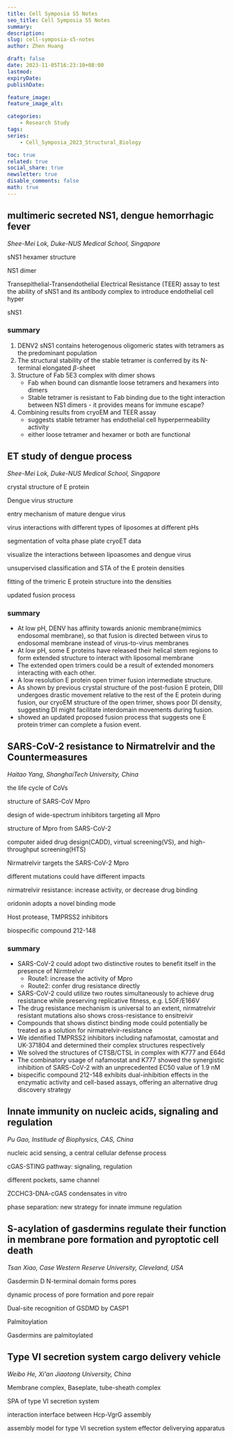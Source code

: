 ```yaml
---
title: Cell Symposia S5 Notes
seo_title: Cell Symposia S5 Notes
summary: 
description: 
slug: cell-symposia-s5-notes
author: Zhen Huang

draft: false
date: 2023-11-05T16:23:10+08:00
lastmod: 
expiryDate: 
publishDate: 

feature_image: 
feature_image_alt: 

categories:
    - Research Study
tags:
series:
    - Cell_Symposia_2023_Structural_Biology

toc: true
related: true
social_share: true
newsletter: true
disable_comments: false
math: true
---
```


## multimeric secreted NS1, dengue hemorrhagic fever
*Shee-Mei Lok, Duke-NUS Medical School, Singapore*

sNS1 hexamer structure

NS1 dimer

Transepithelial-Transendothelial Electrical Resistance (TEER) assay to test the ability of sNS1 and its antibody complex to introduce endothelial cell hyper

sNS1
### summary
1. DENV2 sNS1 contains heterogenous oligomeric states with tetramers as the predominant population
2. The structural stability of the stable tetramer is conferred by its N-terminal elongated $\beta$-sheet
3. Structure of Fab 5E3 complex with dimer shows
   * Fab when bound can dismantle loose tetramers and hexamers into dimers
   * Stable tetramer is resistant to Fab binding due to the tight interaction between NS1 dimers - it provides means for immune escape?
4. Combining results from cryoEM and TEER assay
   * suggests stable tetramer has endothelial cell hyperpermeability activity
   * either loose tetramer and hexamer or both are functional


## ET study of dengue process
*Shee-Mei Lok, Duke-NUS Medical School, Singapore*

crystal structure of E protein

Dengue virus structure

entry mechanism of mature dengue virus

virus interactions with different types of liposomes at different pHs

segmentation of volta phase plate cryoET data

visualize the interactions between lipoasomes and dengue virus

unsupervised classification and STA of the E protein densities

fitting of the trimeric E protein structure into the densities

updated fusion process

### summary
* At low pH, DENV has affinity towards anionic membrane(mimics endosomal membrane), so that fusion is directed between virus to endosomal membrane instead of virus-to-virus membranes
* At low pH, some E proteins have released their helical stem regions to form extended structure to interact with liposomal membrane
* The extended open trimers could be a result of extended monomers interacting with each other.
* A low resolution E protein open trimer fusion intermediate structure.
* As shown by previous crystal structure of the post-fusion E protein, DIII undergoes drastic movement relative to the rest of the E protein during fusion, our cryoEM structure of the open trimer, shows poor DI density, suggesting DI might facilitate interdomain movements during fusion.
* showed an updated proposed fusion process that suggests one E protein trimer can complete a fusion event.


## SARS-CoV-2 resistance to Nirmatrelvir and the Countermeasures
*Haitao Yang, ShanghaiTech University, China*

the life cycle of CoVs

structure of SARS-CoV Mpro

design of wide-spectrum inhibitors targeting all Mpro

structure of Mpro from SARS-CoV-2

computer aided drug design(CADD), virtual screening(VS), and high-throughput screening(HTS)

Nirmatrelvir targets the SARS-CoV-2 Mpro

different mutations could have different impacts

nirmatrelvir resistance: increase activity, or decrease drug binding

oridonin adopts a novel binding mode

Host protease, TMPRSS2 inhibitors

biospecific compound 212-148
### summary
* SARS-CoV-2 could adopt two distinctive routes to benefit itself in the presence of Nirmtrelvir
  * Route1: increase the activity of Mpro
  * Route2: confer drug resistance directly
* SARS-CoV-2 could utilize two routes simultaneously to achieve drug resistance while preserving replicative fitness, e.g. L50F/E166V
* The drug resistance mechanism is universal to an extent, nirmatrelvir resistant mutations also shows cross-resistance to ensitreivir
* Compounds that shows distinct binding mode could potentially be treated as a solution for nirmatrelvir-resistance
* We identified TMPRSS2 inhibitors including nafamostat, camostat and UK-371804 and determined their complex structures respectively
* We solved the structures of CTSB/CTSL in complex with K777 and E64d
* The combinatory usage of nafamostat and K777 showed the synergistic inhibition of SARS-CoV-2 with an unprecedented EC50 value of 1.9 nM
* bispecific compound 212-148 exhibits dual-inhibition effects in the enzymatic activity and cell-based assays, offering an alternative drug discovery strategy


## Innate immunity on nucleic acids, signaling and regulation
*Pu Gao, Institude of Biophysics, CAS, China*

nucleic acid sensing, a central cellular defense process

cGAS-STING pathway: signaling, regulation

different pockets, same channel

ZCCHC3-DNA-cGAS condensates in vitro

phase separation: new strategy for innate immune regulation

## S-acylation of gasdermins regulate their function in membrane pore formation and pyroptotic cell death
*Tsan Xiao, Case Western Reserve University, Cleveland, USA*

Gasdermin D N-terminal domain forms pores

dynamic process of pore formation and pore repair

Dual-site recognition of GSDMD by CASP1

Palmitoylation

Gasdermins are palmitoylated

## Type VI secretion system cargo delivery vehicle
*Weibo He, Xi'an Jiaotong University, China*

Membrane complex, Baseplate, tube-sheath complex

SPA of type VI secretion system

interaction interface between Hcp-VgrG assembly

assembly model for type VI secretion system effector deliverying apparatus